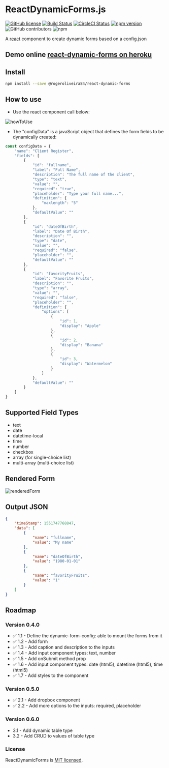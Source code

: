 # ReactDynamicForms.js

[![GitHub license](https://img.shields.io/badge/license-MIT-blue.svg)](https://github.com/rogeroliveira84/react-dynamic-forms/blob/master/LICENSE) [![Build Status](https://travis-ci.com/rogeroliveira84/react-dynamic-forms.svg?branch=master)](https://travis-ci.com/rogeroliveira84/react-dynamic-forms) [![CircleCI Status](https://circleci.com/gh/rogeroliveira84/react-dynamic-forms.svg?style=shield&circle-token=:circle-token)](https://circleci.com/gh/rogeroliveira84/react-dynamic-forms) [![npm version](https://badge.fury.io/js/%40rogeroliveira84%2Freact-dynamic-forms.svg)](https://badge.fury.io/js/%40rogeroliveira84%2Freact-dynamic-forms) ![GitHub contributors](https://img.shields.io/github/contributors/rogeroliveira84/react-dynamic-forms.svg?color=orange) ![npm](https://img.shields.io/npm/dt/@rogeroliveira84/react-dynamic-forms.svg?color=blue)

A [react](https://reactjs.org/) component to create dynamic forms based on a config.json

## Demo online [react-dynamic-forms on heroku](https://react-dynamic-forms.herokuapp.com/)

## Install

```bash
npm install --save @rogeroliveira84/react-dynamic-forms
```

## How to use

* Use the react component call below:

![howToUse](https://raw.githubusercontent.com/rogeroliveira84/react-dynamic-forms/master/.github/screenshot2.png)

* The "configData" is a javaScript object that defines the form fields to be dynamically created:

```javascript
const configData = {
    "name": "Client Register",
    "fields": [
        {
            "id": "fullname",
            "label": "Full Name",
            "description": "The full name of the client",
            "type": "text",
            "value": "",
            "required": "true",
            "placeholder": "Type your full name...",
            "definition": {
                "maxlength": "5"
            },
            "defaultValue": ""
        },
        {
            "id": "dateOfBirth",
            "label": "Date Of Birth",
            "description": "",
            "type": "date",
            "value": "",
            "required": "false",
            "placeholder": "",
            "defaultValue": ""
        },
        {
            "id": "favorityFruits",
            "label": "Favorite Fruits",
            "description": "",
            "type": "array",
            "value": "",
            "required": "false",
            "placeholder": "",
            "definition": {
                "options": [
                    {
                        "id": 1,
                        "display": "Apple"
                    },
                    {
                        "id": 2,
                        "display": "Banana"
                    },
                    {
                        "id": 3,
                        "display": "Watermelon"
                    }
                ]
            },
            "defaultValue": ""
        }
    ]
}
```


## Supported Field Types

* text
* date
* datetime-local
* time
* number
* checkbox
* array (for single-choice list)
* multi-array (multi-choice list)


## Rendered Form
![renderedForm](https://raw.githubusercontent.com/rogeroliveira84/react-dynamic-forms/master/.github/screenshot1.png)


## Output JSON

```json
{
    "timeStamp": 1551747768847,
    "data": [
        {
            "name": "fullname",
            "value": "My name"
        },
        {
            "name": "dateOfBirth",
            "value": "1980-01-01"
        },
        {
            "name": "favorityFruits",
            "value": "1"
        }
    ]
}
```
  

## Roadmap

### Version 0.4.0 

- :white_check_mark: 1.1 - Define the dynamic-form-config: able to mount the forms from it
- :white_check_mark: 1.2 - Add form
- :white_check_mark: 1.3 - Add caption and description to the inputs
- :white_check_mark: 1.4 - Add input component types: text, number
- :white_check_mark: 1.5 - Add onSubmit method prop
- :white_check_mark: 1.6 - Add input component types: date (html5), datetime (html5), time (html5)
- :white_check_mark: 1.7 - Add styles to the component

### Version 0.5.0

- :white_check_mark: 2.1 - Add dropbox component
- :white_check_mark: 2.2 - Add more options to the inputs: required, placeholder

### Version 0.6.0

- 3.1 - Add dynamic table type
- 3.2 - Add CRUD to values of table type

### License

ReactDynamicForms is [MIT licensed](./LICENSE).
